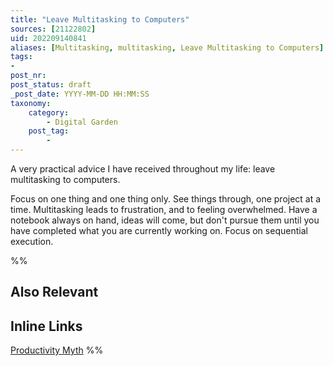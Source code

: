 ```yaml
---
title: "Leave Multitasking to Computers"
sources: [21122802]
uid: 202209140841
aliases: [Multitasking, multitasking, Leave Multitasking to Computers]
tags:
-
post_nr:
post_status: draft
_post_date: YYYY-MM-DD HH:MM:SS
taxonomy:
    category:
        - Digital Garden
    post_tag:
        -
---
```


A very practical advice I have received throughout my life: leave multitasking to computers.

Focus on one thing and one thing only. See things through, one project at a time. Multitasking leads to frustration, and to feeling overwhelmed. Have a notebook always on hand, ideas will come, but don't pursue them until you have completed what you are currently working on. Focus on sequential execution.

%%
## Also Relevant

## Inline Links
[Productivity Myth](../Postdrafts/productivity-myth.md)
%%
